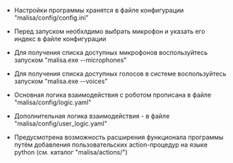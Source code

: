 ﻿- Настройки программы хранятся в файле конфигурации "malisa/config/config.ini"

- Перед запуском необхлдимо выбрать микрофон и указать его индекс в файле конфигурации

- Для получения списка доступных микрофонов воспользуйтесь запуском "malisa.exe --microphones"

- Для получения списка доступных голосов в системе воспользуйтесь запуском "malisa.exe --voices"

- Основная логика взаимодействия с роботом прописана в файле "malisa/config/logic.yaml"

- Дополнительная логика взаимодействия - в файле "malisa/config/user_logic.yaml"

- Предусмотрена возможность расширения функционала программы путём добавления пользовательских action-процедур
на языке python (см. каталог "malisa/actions/")
